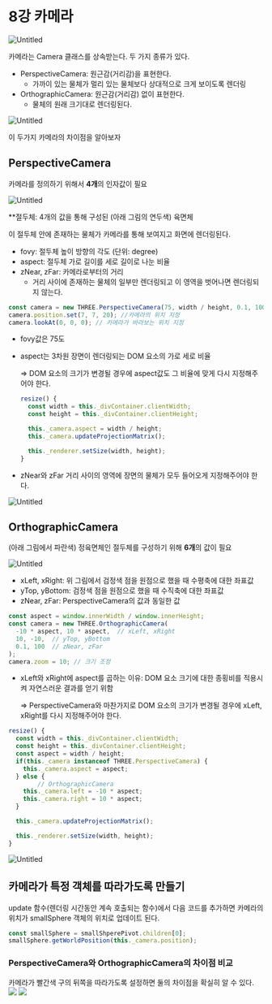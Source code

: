# 8강 카메라

![Untitled](./assets/07-camera-class.png)

카메라는 Camera 클래스를 상속받는다. 두 가지 종류가 있다.


- PerspectiveCamera: 원근감(거리감)을 표현한다.
    - 가까이 있는 물체가 멀리 있는 물체보다 상대적으로 크게 보이도록 렌더링
- OrthographicCamera: 원근감(거리감) 없이 표현한다.
    - 물체의 원래 크기대로 렌더링된다.

![Untitled](./assets/07-projection.png)


이 두가지 카메라의 차이점을 알아보자

## PerspectiveCamera

카메라를 정의하기 위해서 **4개**의 인자값이 필요

![Untitled](./assets/07-projection-perspective.png)

**절두체: 4개의 값을 통해 구성된 (아래 그림의 연두색) 육면체

이 절두체 안에 존재하는 물체가 카메라를 통해 보여지고 화면에 렌더링된다.

- fovy: 절두체 높이 방향의 각도 (단위: degree)
- aspect: 절두체 가로 길이를 세로 길이로 나눈 비율
- zNear, zFar: 카메라로부터의 거리
    - 거리 사이에 존재하는 물체의 일부만 렌더링되고 이 영역을 벗어나면 렌더링되지 않는다.

```jsx
const camera = new THREE.PerspectiveCamera(75, width / height, 0.1, 100);
camera.position.set(7, 7, 20); //카메라의 위치 지정
camera.lookAt(0, 0, 0); // 카메라가 바라보는 위치 지정
```

- fovy값은 75도
- aspect는 3차원 장면이 렌더링되는 DOM 요소의 가로 세로 비율
    
    ⇒ DOM 요소의 크기가 변경될 경우에 aspect값도 그 비율에 맞게 다시 지정해주어야 한다.
    
    ```jsx
    resize() {
      const width = this._divContainer.clientWidth;
      const height = this._divContainer.clientHeight;
    
      this._camera.aspect = width / height;
      this._camera.updateProjectionMatrix();
    
      this._renderer.setSize(width, height);
    }
    ```
    
- zNear와 zFar 거리 사이의 영역에 장면의 물체가 모두 들어오게 지정해주어야 한다.

![Untitled](./assets/07-perspective-ex.png)

## OrthographicCamera

(아래 그림에서 파란색) 정육면체인 절두체를 구성하기 위해 **6개**의 값이 필요

![Untitled](./assets/07-projection-orthographic.png)

- xLeft, xRight: 위 그림에서 검정색 점을 원점으로 했을 때 수평축에 대한 좌표값
- yTop, yBottom: 검정색 점을 원점으로 했을 때 수직축에 대한 좌표값
- zNear, zFar: PerspectiveCamera의 값과 동일한 값

```jsx
const aspect = window.innerWidth / window.innerHeight;
const camera = new THREE.OrthographicCamera(
  -10 * aspect, 10 * aspect,  // xLeft, xRight
  10, -10,  // yTop, yBottom
  0.1, 100  // zNear, zFar
);
camera.zoom = 10; // 크기 조정
```

- xLeft와 xRight에 aspect를 곱하는 이유: DOM 요소 크기에 대한 종횡비를 적용시켜 자연스러운 결과를 얻기 위함

  ⇒ PerspectiveCamera와 마찬가지로 DOM 요소의 크기가 변경될 경우에 xLeft, xRight를 다시 지정해주어야 한다.

```jsx
resize() {
  const width = this._divContainer.clientWidth;
  const height = this._divContainer.clientHeight;
  const aspect = width / height;
  if(this._camera instanceof THREE.PerspectiveCamera) {
    this._camera.aspect = aspect;
  } else {
		// OrthographicCamera
    this._camera.left = -10 * aspect;
    this._camera.right = 10 * aspect;
  }

  this._camera.updateProjectionMatrix();

  this._renderer.setSize(width, height);
}
```
![Untitled](./assets/07-orthographic-ex.png)



## 카메라가 특정 객체를 따라가도록 만들기

update 함수(렌더링 시간동안 계속 호출되는 함수)에서 다음 코드를 추가하면 카메라의 위치가 smallSphere 객체의 위치로 업데이트 된다.

```jsx
const smallSphere = smallShperePivot.children[0];
smallSphere.getWorldPosition(this._camera.position);
```

### PerspectiveCamera와 OrthographicCamera의 차이점 비교

카메라가 빨간색 구의 뒤쪽을 따라가도록 설정하면 둘의 차이점을 확실히 알 수 있다.
![](./assets/07-PerspectiveCamera.gif)
![](./assets/07-OrthographicCamera.gif)
